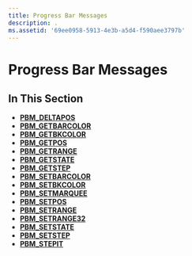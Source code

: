 ```yaml
---
title: Progress Bar Messages
description: .
ms.assetid: '69ee0958-5913-4e3b-a5d4-f590aee3797b'
---
```


# Progress Bar Messages

## In This Section

-   [**PBM\_DELTAPOS**](pbm-deltapos.md)
-   [**PBM\_GETBARCOLOR**](pbm-getbarcolor.md)
-   [**PBM\_GETBKCOLOR**](pbm-getbkcolor.md)
-   [**PBM\_GETPOS**](pbm-getpos.md)
-   [**PBM\_GETRANGE**](pbm-getrange.md)
-   [**PBM\_GETSTATE**](pbm-getstate.md)
-   [**PBM\_GETSTEP**](pbm-getstep.md)
-   [**PBM\_SETBARCOLOR**](pbm-setbarcolor.md)
-   [**PBM\_SETBKCOLOR**](pbm-setbkcolor.md)
-   [**PBM\_SETMARQUEE**](pbm-setmarquee.md)
-   [**PBM\_SETPOS**](pbm-setpos.md)
-   [**PBM\_SETRANGE**](pbm-setrange.md)
-   [**PBM\_SETRANGE32**](pbm-setrange32.md)
-   [**PBM\_SETSTATE**](pbm-setstate.md)
-   [**PBM\_SETSTEP**](pbm-setstep.md)
-   [**PBM\_STEPIT**](pbm-stepit.md)

 

 




